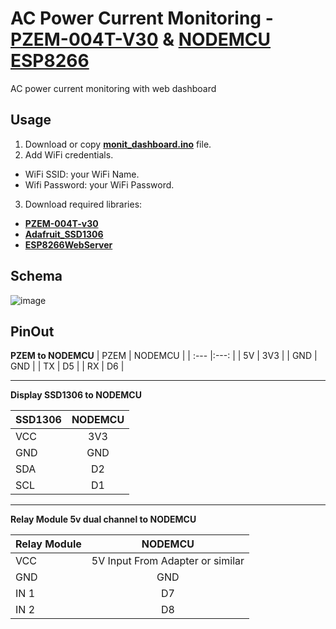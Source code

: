 # AC Power Current Monitoring - [PZEM-004T-V30](https://github.com/mandulaj/PZEM-004T-v30) & [NODEMCU ESP8266](https://github.com/nodemcu/nodemcu-firmware)
 
AC power current monitoring with web dashboard

## Usage
1. Download or copy **[monit_dashboard.ino](https://github.com/zuna107/AC-power-current-monitoring/blob/26bc68f6e077cffd8c7efb911600d989b5a92949/monit_dashboard/monit_dashboard.ino)** file.
2. Add WiFi credentials.
- WiFi SSID: your WiFi Name.
- Wifi Password: your WiFi Password.

3. Download required libraries:
- **[PZEM-004T-v30](https://github.com/mandulaj/PZEM-004T-v30)**
- **[Adafruit_SSD1306](https://github.com/adafruit/Adafruit_SSD1306)**
- **[ESP8266WebServer](https://github.com/esp8266/Arduino/tree/master/libraries/ESP8266WebServer)**

## Schema
![image](https://github.com/zuna107/AC-power-current-monitoring/blob/ed61bd734671982dd76bab30abe929b5737fc22c/circuit_image.png)

## PinOut

**PZEM to NODEMCU**
| PZEM | NODEMCU |
| :--- |:---:    |
| 5V   | 3V3     |
| GND  | GND     |
| TX   | D5      |
| RX   | D6      |

____

**Display SSD1306 to NODEMCU**

| SSD1306 | NODEMCU |
| :---    |:---:    |
| VCC     | 3V3     |
| GND     | GND     |
| SDA     | D2      |
| SCL     | D1      |

____

**Relay Module 5v dual channel to NODEMCU**

| Relay Module | NODEMCU |
| :---         |:---:    |
| VCC          | 5V Input From Adapter or similar | ❌ Do not use 3V3 output from NODEMCU
| GND          | GND     |
| IN 1         | D7      |
| IN 2         | D8      |
